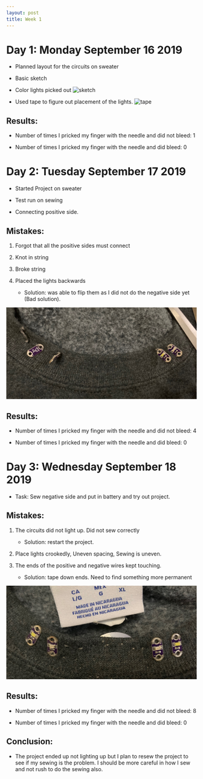 ```yaml
---
layout: post
title: Week 1
---
```


# Day 1: Monday September 16 2019

* Planned layout for the circuits on sweater

* Basic sketch

* Color lights picked out
![sketch]({site.url}/project/img2.JPG)

* Used tape to figure out placement of the lights.
![tape]({site.url}/project/img3.JPG)

## Results: 

* Number of times I pricked my finger with the needle and did not bleed: 1

* Number of times I pricked my finger with the needle and did bleed: 0






# Day 2: Tuesday September 17 2019

* Started Project on sweater 

* Test run on sewing 

* Connecting positive side.

## Mistakes:

1.  Forgot that all the positive sides must connect 

2. Knot in string

3. Broke string

4. Placed the lights backwards
	* Solution: was able to flip them as I did not do the negative side yet (Bad solution).

![this](/project/img5.JPG)



## Results: 
* Number of times I pricked my finger with the needle and did not bleed: 4

* Number of times I pricked my finger with the needle and did bleed: 0



# Day 3: Wednesday September 18 2019

* Task: Sew negative side and put in battery and try out project. 

## Mistakes:

1.  The circuits did not light up. Did not sew correctly
	* Solution: restart the project.

2. Place lights crookedly, Uneven spacing, Sewing is uneven.

3. The ends of the positive and negative wires kept touching.
	* Solution: tape down ends. Need to find something more permanent 


![done](/project/img6.JPG)


## Results: 

* Number of times I pricked my finger with the needle and did not bleed: 8

* Number of times I pricked my finger with the needle and did bleed: 0


## Conclusion:

* The project ended up not lighting up but I plan to resew the project to see if my sewing is the problem. I should be more careful in how I sew and not rush to do the sewing also. 
